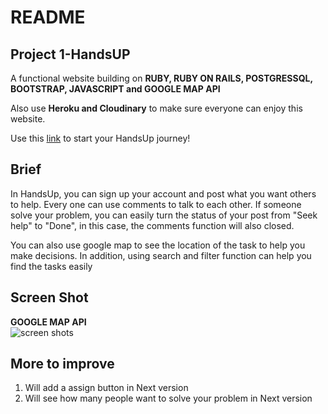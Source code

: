 # README

## Project 1-HandsUP

A functional website building on **RUBY, RUBY ON RAILS, POSTGRESSQL, BOOTSTRAP, JAVASCRIPT and GOOGLE MAP API**
</br>

Also use **Heroku and Cloudinary** to make sure everyone can enjoy this website.
</br>

Use this [link](https://handsup-2022.herokuapp.com/) to start your HandsUp journey!

## Brief

In HandsUp, you can sign up your account and post what you want others to help. Every one can use comments to talk to each other. If someone solve your problem, you can easily turn the status of your post from "Seek help" to "Done", in this case, the comments function will also closed.
</br>

You can also use google map to see the location of the task to help you make decisions. In addition, using search and filter function can help you find the tasks easily

## Screen Shot

**GOOGLE MAP API** </br>
![screen shots](app/assets/images/screen_shot_1.gif)

## More to improve

1. Will add a assign button in Next version
2. Will see how many people want to solve your problem in Next version
